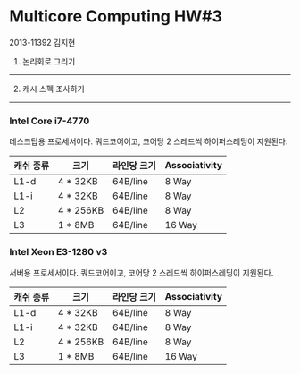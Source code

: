 Multicore Computing HW#3
========
2013-11392 김지현

1. 논리회로 그리기
--------

2. 캐시 스펙 조사하기
--------
### Intel Core i7-4770
데스크탑용 프로세서이다. 쿼드코어이고, 코어당 2 스레드씩 하이퍼스레딩이
지원된다.

캐쉬 종류 | 크기      | 라인당 크기 | Associativity
----------|-----------|-------------|---------------
L1-d      | 4 * 32KB  | 64B/line    | 8 Way
L1-i      | 4 * 32KB  | 64B/line    | 8 Way
L2        | 4 * 256KB | 64B/line    | 8 Way
L3        | 1 * 8MB   | 64B/line    | 16 Way

### Intel Xeon E3-1280 v3
서버용 프로세서이다. 쿼드코어이고, 코어당 2 스레드씩 하이퍼스레딩이 지원된다.

캐쉬 종류 | 크기      | 라인당 크기 | Associativity
----------|-----------|-------------|---------------
L1-d      | 4 * 32KB  | 64B/line    | 8 Way
L1-i      | 4 * 32KB  | 64B/line    | 8 Way
L2        | 4 * 256KB | 64B/line    | 8 Way
L3        | 1 * 8MB   | 64B/line    | 16 Way
